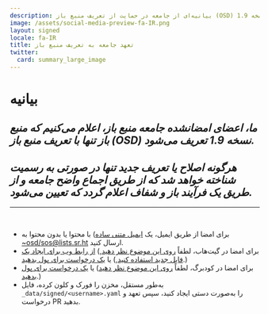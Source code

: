 ```yaml
---
description: بیانیه‌ای از جامعه در حمایت از تعریف منبع باز (OSD) نسخه 1.9
image: /assets/social-media-preview-fa-IR.png
layout: signed
locale: fa-IR
title: تعهد جامعه به تعریف منبع باز
twitter:
  card: summary_large_image
---
```

# **بیانیه**

## *ما، اعضای امضانشده جامعه منبع باز، اعلام می‌کنیم که منبع باز تنها با تعریف منبع باز (OSD) نسخه 1.9 تعریف می‌شود.*

## *هرگونه اصلاح یا تعریف جدید تنها در صورتی به رسمیت شناخته خواهد شد که از طریق اجماع واضح جامعه و از طریق یک فرآیند باز و شفاف اعلام گردد که تعیین می‌شود.*

---
<br>

- برای امضا از طریق ایمیل، یک [ایمیل متنی ساده](https://useplaintext.email/)) با محتوا یا بدون محتوا به [~osd/sos@lists.sr.ht](mailto:~osd/sos@lists.sr.ht) ارسال کنید.
- برای امضا در گیت‌هاب، لطفاً [روی این موضوع نظر دهید](https://github.com/OpenSourceDefinition/sos/issues/1),) [از رابط وب برای ایجاد یک فایل جدید استفاده کنید](https://github.com/OpenSourceDefinition/sos/new/main/_data/signed),) یا [یک درخواست برای پول بدهید](https://github.com/OpenSourceDefinition/sos/pulls).)
- برای امضا در کودبرگ، لطفاً [روی این موضوع نظر دهید](https://codeberg.org/osd/sos/issues/1)) یا [یک درخواست برای پول بدهید](https://codeberg.org/osd/sos/pulls).)
- به‌طور مستقل، مخزن را فورک و کلون کرده، فایل `_data/signed/<username>.yaml` را به‌صورت دستی ایجاد کنید، سپس تعهد و درخواست PR بدهید.
